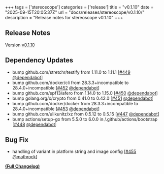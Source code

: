 +++
tags = ['stereoscope']
categories = ['release']
title = "v0.1.10"
date = "2025-09-15T20:05:37Z"
url = "docs/releases/stereoscope/v0.1.10/"
description = "Release notes for stereoscope v0.1.10"
+++

## Release Notes

Version [v0.1.10](https://github.com/anchore/stereoscope/releases/tag/v0.1.10)

## Dependency Updates

- bump github.com/stretchr/testify from 1.11.0 to 1.11.1 [[#449](https://github.com/anchore/stereoscope/pull/449) [@dependabot](https://github.com/dependabot)]
- bump github.com/docker/cli from 28.3.3+incompatible to 28.4.0+incompatible [[#452](https://github.com/anchore/stereoscope/pull/452) [@dependabot](https://github.com/dependabot)]
- bump github.com/spf13/afero from 1.14.0 to 1.15.0 [[#450](https://github.com/anchore/stereoscope/pull/450) [@dependabot](https://github.com/dependabot)]
- bump golang.org/x/crypto from 0.41.0 to 0.42.0 [[#451](https://github.com/anchore/stereoscope/pull/451) [@dependabot](https://github.com/dependabot)]
- bump github.com/docker/docker from 28.3.3+incompatible to 28.4.0+incompatible [[#453](https://github.com/anchore/stereoscope/pull/453) [@dependabot](https://github.com/dependabot)]
- bump github.com/ulikunitz/xz from 0.5.12 to 0.5.15 [[#447](https://github.com/anchore/stereoscope/pull/447) [@dependabot](https://github.com/dependabot)]
- bump actions/setup-go from 5.5.0 to 6.0.0 in /.github/actions/bootstrap [[#448](https://github.com/anchore/stereoscope/pull/448) [@dependabot](https://github.com/dependabot)]

## Bug Fix
- handling of variant in platform string and image config [[#455](https://github.com/anchore/stereoscope/pull/455) [@mathrock](https://github.com/mathrock)]

**[(Full Changelog)](https://github.com/anchore/stereoscope/compare/v0.1.9...v0.1.10)**
